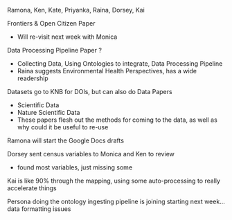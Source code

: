 Ramona, Ken, Kate, Priyanka, Raina, Dorsey, Kai

Frontiers & Open Citizen Paper

- Will re-visit next week with Monica

Data Processing Pipeline Paper ?

- Collecting Data, Using Ontologies to integrate, Data Processing Pipeline
- Raina suggests Environmental Health Perspectives, has a wide readership

Datasets go to KNB for DOIs, but can also do Data Papers

- Scientific Data
- Nature Scientific Data
- These papers flesh out the methods for coming to the data, as well as why could it be useful to re-use

Ramona will start the Google Docs drafts

Dorsey sent census variables to Monica and Ken to review

- found most variables, just missing some

Kai is like 90% through the mapping, using some auto-processing to really accelerate things

Persona doing the ontology ingesting pipeline is joining starting next week... data formatting issues
